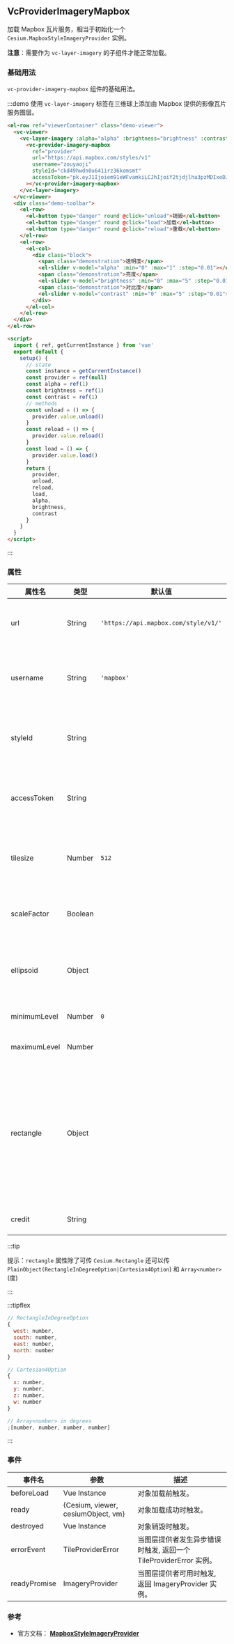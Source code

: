 ## VcProviderImageryMapbox

加载 Mapbox 瓦片服务，相当于初始化一个 `Cesium.MapboxStyleImageryProvider` 实例。

**注意**：需要作为 `vc-layer-imagery` 的子组件才能正常加载。

### 基础用法

`vc-provider-imagery-mapbox` 组件的基础用法。

:::demo 使用 `vc-layer-imagery` 标签在三维球上添加由 Mapbox 提供的影像瓦片服务图层。

```html
<el-row ref="viewerContainer" class="demo-viewer">
  <vc-viewer>
    <vc-layer-imagery :alpha="alpha" :brightness="brightness" :contrast="contrast">
      <vc-provider-imagery-mapbox
        ref="provider"
        url="https://api.mapbox.com/styles/v1"
        username="zouyaoji"
        styleId="ckd49hwdn0u641irz36komsmt"
        accessToken="pk.eyJ1Ijoiem91eWFvamkiLCJhIjoiY2tjdjlha3pzMDIxeDJ1bWxhaWNnaGNkdSJ9.WaGuuQT8YcWTPx3KNQfF7A"
      ></vc-provider-imagery-mapbox>
    </vc-layer-imagery>
  </vc-viewer>
  <div class="demo-toolbar">
    <el-row>
      <el-button type="danger" round @click="unload">销毁</el-button>
      <el-button type="danger" round @click="load">加载</el-button>
      <el-button type="danger" round @click="reload">重载</el-button>
    </el-row>
    <el-row>
      <el-col>
        <div class="block">
          <span class="demonstration">透明度</span>
          <el-slider v-model="alpha" :min="0" :max="1" :step="0.01"></el-slider>
          <span class="demonstration">亮度</span>
          <el-slider v-model="brightness" :min="0" :max="5" :step="0.01"></el-slider>
          <span class="demonstration">对比度</span>
          <el-slider v-model="contrast" :min="0" :max="5" :step="0.01"></el-slider>
        </div>
      </el-col>
    </el-row>
  </div>
</el-row>

<script>
  import { ref, getCurrentInstance } from 'vue'
  export default {
    setup() {
      // state
      const instance = getCurrentInstance()
      const provider = ref(null)
      const alpha = ref(1)
      const brightness = ref(1)
      const contrast = ref(1)
      // methods
      const unload = () => {
        provider.value.unload()
      }
      const reload = () => {
        provider.value.reload()
      }
      const load = () => {
        provider.value.load()
      }
      return {
        provider,
        unload,
        reload,
        load,
        alpha,
        brightness,
        contrast
      }
    }
  }
</script>
```

:::

### 属性

<!-- prettier-ignore -->
| 属性名 | 类型 | 默认值 | 描述 |
| ---------------------------- | ------- | -------------------- |--|
| url | String | `'https://api.mapbox.com/style/v1/'` | `optional`指定 Mapbox 服务地址。 |
| username | String | `'mapbox'` | `optional` 指定加载的 mapbox 服务用户名。 |
| styleId | String | | `optional` 指定加载的 mapbox 服务的 StyleID。 |
| accessToken | String | | `optional` 指定加载的 mapbox 服务秘钥。 |
| tilesize | Number | `512` | `optional` 指定加载的 mapbox 服务的瓦片大小。 |
| scaleFactor | Boolean |  | `optional` 指定是否以 @2x 比例渲染。 |
| ellipsoid | Object | | `optional`参考椭球体，没指定的话默认 WGS84。 |
| minimumLevel | Number | `0` | `optional`最小层级。 |
| maximumLevel | Number | | `optional`最大层级。 |
| rectangle | Object | | `optional`图层的矩形范围,此矩形限制了影像可见范围。 **结构：{ west: number, south: number, east: number, north: number }** |
| credit | String | | `optional`服务描述信息。 |

:::tip

提示：`rectangle` 属性除了可传 `Cesium.Rectangle` 还可以传 `PlainObject(RectangleInDegreeOption|Cartesian4Option`) 和 `Array<number>` (度)

:::

:::tipflex

```js
// RectangleInDegreeOption
{
  west: number,
  south: number,
  east: number,
  north: number
}
```

```js
// Cartesian4Option
{
  x: number,
  y: number,
  z: number,
  w: number
}
```

```js
// Array<number> in degrees
;[number, number, number, number]
```

:::

### 事件

| 事件名       | 参数                               | 描述                                                              |
| ------------ | ---------------------------------- | ----------------------------------------------------------------- |
| beforeLoad   | Vue Instance                       | 对象加载前触发。                                                  |
| ready        | {Cesium, viewer, cesiumObject, vm} | 对象加载成功时触发。                                              |
| destroyed    | Vue Instance                       | 对象销毁时触发。                                                  |
| errorEvent   | TileProviderError                  | 当图层提供者发生异步错误时触发, 返回一个 TileProviderError 实例。 |
| readyPromise | ImageryProvider                    | 当图层提供者可用时触发, 返回 ImageryProvider 实例。               |

### 参考

- 官方文档： **[MapboxStyleImageryProvider](https://cesium.com/docs/cesiumjs-ref-doc/MapboxStyleImageryProvider.html)**

